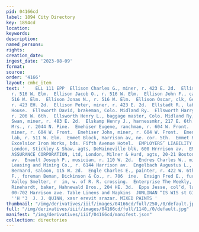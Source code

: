 ```yaml
---
pid: 04166cd
label: 1894 City Directory
key: 1894cd
location: 
keywords: 
description: 
named_persons: 
rights: 
creation_date: 
ingest_date: '2023-08-09'
format: 
source: 
order: '4166'
layout: cmhc_item
text: '    ELL 111 EPP  Ellison Charles G., miner, r. 423 E. 2d.  Ellison G. Otis,
  r. 516 W, Elm.  Ellison Jacob O., r. 516 W. Elm.  Ellison John F., carpenter, r.
  516 W. Elm.  Ellison Jonas N., r. 516 W. Elm.  Ellison Oscar, clk, George Nicolai,
  r. 423 EH. 2d.  Ellison Peter, miner, r. 423 E. 2d.  Ellstadt R., lab, bds. Milwaukee
  House.  Ellsworth David, brakeman, Colo. Midland Ry.  Ellsworth Harry, col’d, waiter,
  r. 206 W. 6th.  Ellsworth Henry L., baggage master, Colo. Midland Ry, r 309 W. 3d.  Elmquist
  Swan, miner, r. 483 E. 2d.  Elskamp Henry J., harnessmkr, 217 E. 6th.  Elston Nellie
  Mrs., r. 2044 N. Pine.  Emehiser Eugene, ranchman, r. 604 W. Front.  Hmehiser Ira,
  miner, r. 604 W. Front.  Emehiser John, miner, r. 604 W. Front.  Emenheiser Grant,
  lab, r. 511 W. Elm.  Emmet Block, Harrison av, ne. cor. 5th.  Emmet Robert G., molder,
  Excelsior Iron Works, bds. Fifth Avenue Hotel.  EMPLOYERS’ LIABILITY ASSURANCE CORPORATION,
  London, Stickley & Shaw, agts, DeMaineville blk, 600 Hrrrison av.  EMYLOYERS’ LIABILITY
  ASSURANCE CORPORATION, Ltd, London, Milner & Hurd, agts, 20-21 Boston blk, 402 Harrison
  av.  Enault Joseph P., musician, r. 110 W. 2d.  Endres Charles W., miner, Union
  Leasing and Mining Co., r. 6144 Harrison av.  Engelbach Augustus L., r. 419 W. Elm.  Engelkamp
  Bernard, saloon, 115 W. 2d.  Engle Charles E., painter, r. 422 W. 6th.  Engler Paul
  F., foreman Beman, Dickinson & Co., r. 706  ine.  Ensign Fred E., furnaceman, Arkansas
  Valley Smelter, r  im, w. of R. R. crossing.  Enterprise The Weekly, 107 EK. 3d.  Eppler
  Rinehardt, baker, Hahnewald Bros., 204 HE. 3d.  Epps Jesse, col’d, lab, r. ane 6th.  THE
  00-702 Harrison ave. Table Linens and Napkins  JUNLINAN “IS WIS st G10 ple 802 SMIHONY
  ''H "3  J. J. QUINN, xasr erevit srazar. MIXED PAINTS '
thumbnail: "/img/derivatives/iiif/images/04166cd/full/250,/0/default.jpg"
full: "/img/derivatives/iiif/images/04166cd/full/1140,/0/default.jpg"
manifest: "/img/derivatives/iiif/04166cd/manifest.json"
collection: directories
---
```

